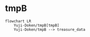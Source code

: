 # tmpB

```mermaid
flowchart LR
    Yuji-Doken/tmpB[tmpB]
    Yuji-Doken/tmpB --> treasure_data
```
